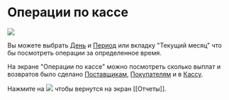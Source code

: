 # Операции по кассе
![](https://github.com/smpb05/DSS-Retail/blob/project-screenshots/%D0%BE%D0%BF%D0%B5%D1%80%D0%B0%D1%86%D0%B8%D0%B8%20%D0%BF%D0%BE%20%D0%BA%D0%B0%D1%81%D1%81%D0%B5.png)

Вы можете выбрать [День](https://github.com/smpb05/DSS-Retail/wiki/%D0%92%D1%8B%D0%B1%D1%80%D0%B0%D1%82%D1%8C-%D0%B4%D0%B5%D0%BD%D1%8C) и [Период](https://github.com/smpb05/DSS-Retail/wiki/%D0%92%D1%8B%D0%B1%D1%80%D0%B0%D1%82%D1%8C-%D0%BF%D0%B5%D1%80%D0%B8%D0%BE%D0%B4) или вкладку "Текущий месяц" что бы посмотреть операции за определенное время.

На экране "Операции по кассе" можно посмотреть сколько выплат и возвратов было сделано [Поставщикам](https://github.com/smpb05/DSS-Retail/wiki/%D0%92%D1%8B%D0%BF%D0%BB%D0%B0%D1%82%D1%8B-%D0%B8%D0%BB%D0%B8-%D0%B2%D0%BE%D0%B7%D0%B2%D1%80%D0%B0%D1%82-%D0%BE%D1%82-%D0%BF%D0%BE%D1%81%D1%82%D0%B0%D0%B2%D1%89%D0%B8%D0%BA%D0%BE%D0%B2), [Покупателям](https://github.com/smpb05/DSS-Retail/wiki/%D0%9E%D0%BF%D0%BB%D0%B0%D1%82%D1%8B-%D0%B8%D0%BB%D0%B8-%D0%B2%D0%BE%D0%B7%D0%B2%D1%80%D0%B0%D1%82-%D0%BF%D0%BE%D0%BA%D1%83%D0%BF%D0%B0%D1%82%D0%B5%D0%BB%D1%8E) и в [Кассу](https://github.com/smpb05/DSS-Retail/wiki/%D0%9F%D0%BE%D0%BF%D0%BE%D0%BB%D0%BD%D0%B5%D0%BD%D0%B8%D0%B5-%D0%B8-%D0%B8%D0%B7%D1%8A%D1%8F%D1%82%D0%B8%D0%B5-%D0%B8%D0%B7-%D0%BA%D0%B0%D1%81%D1%81%D1%8B).

Нажмите на ![](https://github.com/smpb05/DSS-Retail/blob/project-screenshots/%D0%BA%D0%BD%D0%BE%D0%BF%D0%BA%D0%B0%20%D0%BD%D0%B0%D0%B7%D0%B0%D0%B41.png) чтобы вернутся на экран [[Отчеты]].